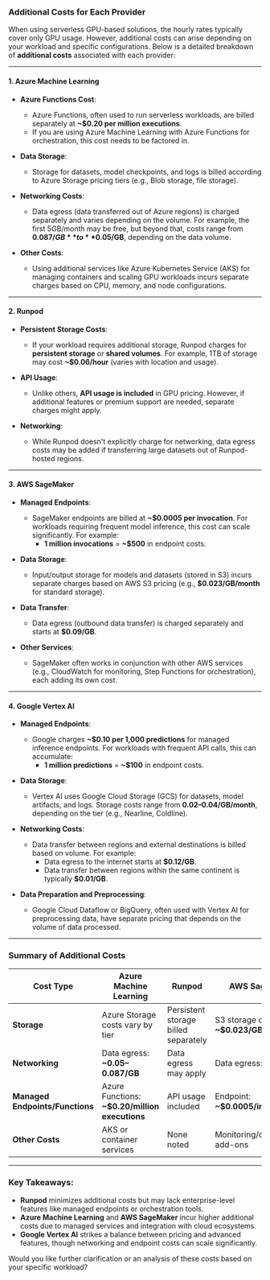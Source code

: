 ### **Additional Costs for Each Provider**

When using serverless GPU-based solutions, the hourly rates typically cover only GPU usage. However, additional costs can arise depending on your workload and specific configurations. Below is a detailed breakdown of **additional costs** associated with each provider:

---

#### **1. Azure Machine Learning**
- **Azure Functions Cost**:  
  - Azure Functions, often used to run serverless workloads, are billed separately at **~$0.20 per million executions**.
  - If you are using Azure Machine Learning with Azure Functions for orchestration, this cost needs to be factored in.
  
- **Data Storage**:  
  - Storage for datasets, model checkpoints, and logs is billed according to Azure Storage pricing tiers (e.g., Blob storage, file storage).
  
- **Networking Costs**:  
  - Data egress (data transferred out of Azure regions) is charged separately and varies depending on the volume. For example, the first 5GB/month may be free, but beyond that, costs range from **$0.087/GB** to **$0.05/GB**, depending on the data volume.

- **Other Costs**:  
  - Using additional services like Azure Kubernetes Service (AKS) for managing containers and scaling GPU workloads incurs separate charges based on CPU, memory, and node configurations.

---

#### **2. Runpod**
- **Persistent Storage Costs**:  
  - If your workload requires additional storage, Runpod charges for **persistent storage** or **shared volumes**. For example, 1TB of storage may cost **~$0.06/hour** (varies with location and usage).

- **API Usage**:  
  - Unlike others, **API usage is included** in GPU pricing. However, if additional features or premium support are needed, separate charges might apply.

- **Networking**:  
  - While Runpod doesn't explicitly charge for networking, data egress costs may be added if transferring large datasets out of Runpod-hosted regions.

---

#### **3. AWS SageMaker**
- **Managed Endpoints**:  
  - SageMaker endpoints are billed at **~$0.0005 per invocation**. For workloads requiring frequent model inference, this cost can scale significantly. For example:
    - **1 million invocations** = **~$500** in endpoint costs.
  
- **Data Storage**:  
  - Input/output storage for models and datasets (stored in S3) incurs separate charges based on AWS S3 pricing (e.g., **$0.023/GB/month** for standard storage).

- **Data Transfer**:  
  - Data egress (outbound data transfer) is charged separately and starts at **$0.09/GB**.
  
- **Other Services**:  
  - SageMaker often works in conjunction with other AWS services (e.g., CloudWatch for monitoring, Step Functions for orchestration), each adding its own cost.

---

#### **4. Google Vertex AI**
- **Managed Endpoints**:  
  - Google charges **~$0.10 per 1,000 predictions** for managed inference endpoints. For workloads with frequent API calls, this can accumulate:
    - **1 million predictions** = **~$100** in endpoint costs.

- **Data Storage**:  
  - Vertex AI uses Google Cloud Storage (GCS) for datasets, model artifacts, and logs. Storage costs range from **$0.02–$0.04/GB/month**, depending on the tier (e.g., Nearline, Coldline).

- **Networking Costs**:  
  - Data transfer between regions and external destinations is billed based on volume. For example:
    - Data egress to the internet starts at **$0.12/GB**.
    - Data transfer between regions within the same continent is typically **$0.01/GB**.

- **Data Preparation and Preprocessing**:  
  - Google Cloud Dataflow or BigQuery, often used with Vertex AI for preprocessing data, have separate pricing that depends on the volume of data processed.

---

### **Summary of Additional Costs**

| **Cost Type**                  | **Azure Machine Learning**                     | **Runpod**                     | **AWS SageMaker**             | **Google Vertex AI**            |
|--------------------------------|-----------------------------------------------|--------------------------------|--------------------------------|----------------------------------|
| **Storage**                    | Azure Storage costs vary by tier              | Persistent storage billed separately | S3 storage costs: **~$0.023/GB** | GCS storage: **$0.02–$0.04/GB** |
| **Networking**                 | Data egress: **~$0.05–$0.087/GB**             | Data egress may apply          | Data egress: **~$0.09/GB**     | Data egress: **~$0.01–$0.12/GB**|
| **Managed Endpoints/Functions**| Azure Functions: **~$0.20/million executions**| API usage included             | Endpoint: **~$0.0005/invocation** | Endpoint: **~$0.10/1,000 predictions** |
| **Other Costs**                | AKS or container services                     | None noted                     | Monitoring/orchestration add-ons | Preprocessing tools (e.g., Dataflow) |

---

### **Key Takeaways**:
- **Runpod** minimizes additional costs but may lack enterprise-level features like managed endpoints or orchestration tools.
- **Azure Machine Learning** and **AWS SageMaker** incur higher additional costs due to managed services and integration with cloud ecosystems.
- **Google Vertex AI** strikes a balance between pricing and advanced features, though networking and endpoint costs can scale significantly.

Would you like further clarification or an analysis of these costs based on your specific workload?

